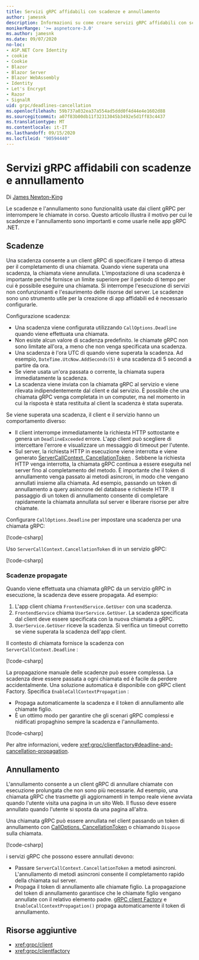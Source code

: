 ```yaml
---
title: Servizi gRPC affidabili con scadenze e annullamento
author: jamesnk
description: Informazioni su come creare servizi gRPC affidabili con scadenze e annullamento in .NET.
monikerRange: '>= aspnetcore-3.0'
ms.author: jamesnk
ms.date: 09/07/2020
no-loc:
- ASP.NET Core Identity
- cookie
- Cookie
- Blazor
- Blazor Server
- Blazor WebAssembly
- Identity
- Let's Encrypt
- Razor
- SignalR
uid: grpc/deadlines-cancellation
ms.openlocfilehash: 59b737a032ea37a554ad5ddd0f4d44e4e1602d88
ms.sourcegitcommit: a07f83b00db11f32313045b3492e5d1ff83c4437
ms.translationtype: MT
ms.contentlocale: it-IT
ms.lasthandoff: 09/15/2020
ms.locfileid: "90594440"
---
```

# <a name="reliable-grpc-services-with-deadlines-and-cancellation"></a>Servizi gRPC affidabili con scadenze e annullamento

Di [James Newton-King](https://twitter.com/jamesnk)

Le scadenze e l'annullamento sono funzionalità usate dai client gRPC per interrompere le chiamate in corso. Questo articolo illustra il motivo per cui le scadenze e l'annullamento sono importanti e come usarle nelle app gRPC .NET.

## <a name="deadlines"></a>Scadenze

Una scadenza consente a un client gRPC di specificare il tempo di attesa per il completamento di una chiamata. Quando viene superata una scadenza, la chiamata viene annullata. L'impostazione di una scadenza è importante perché fornisce un limite superiore per il periodo di tempo per cui è possibile eseguire una chiamata. Si interrompe l'esecuzione di servizi non confunzionanti e l'esaurimento delle risorse del server. Le scadenze sono uno strumento utile per la creazione di app affidabili ed è necessario configurarle.

Configurazione scadenza:

* Una scadenza viene configurata utilizzando `CallOptions.Deadline` quando viene effettuata una chiamata.
* Non esiste alcun valore di scadenza predefinito. le chiamate gRPC non sono limitate all'ora, a meno che non venga specificata una scadenza.
* Una scadenza è l'ora UTC di quando viene superata la scadenza. Ad esempio, `DateTime.UtcNow.AddSeconds(5)` è una scadenza di 5 secondi a partire da ora.
* Se viene usata un'ora passata o corrente, la chiamata supera immediatamente la scadenza.
* La scadenza viene inviata con la chiamata gRPC al servizio e viene rilevata indipendentemente dal client e dal servizio. È possibile che una chiamata gRPC venga completata in un computer, ma nel momento in cui la risposta è stata restituita al client la scadenza è stata superata.

Se viene superata una scadenza, il client e il servizio hanno un comportamento diverso:

* Il client interrompe immediatamente la richiesta HTTP sottostante e genera un `DeadlineExceeded` errore. L'app client può scegliere di intercettare l'errore e visualizzare un messaggio di timeout per l'utente.
* Sul server, la richiesta HTTP in esecuzione viene interrotta e viene generato [ServerCallContext. CancellationToken](xref:System.Threading.CancellationToken) . Sebbene la richiesta HTTP venga interrotta, la chiamata gRPC continua a essere eseguita nel server fino al completamento del metodo. È importante che il token di annullamento venga passato ai metodi asincroni, in modo che vengano annullati insieme alla chiamata. Ad esempio, passando un token di annullamento a query asincrone del database e richieste HTTP. Il passaggio di un token di annullamento consente di completare rapidamente la chiamata annullata sul server e liberare risorse per altre chiamate.

Configurare `CallOptions.Deadline` per impostare una scadenza per una chiamata gRPC:

[!code-csharp[](~/grpc/deadlines-cancellation/deadline-client.cs?highlight=7,12)]

Uso `ServerCallContext.CancellationToken` di in un servizio gRPC:

[!code-csharp[](~/grpc/deadlines-cancellation/deadline-server.cs?highlight=5)]

### <a name="propagating-deadlines"></a>Scadenze propagate

Quando viene effettuata una chiamata gRPC da un servizio gRPC in esecuzione, la scadenza deve essere propagata. Ad esempio:

1. L'app client chiama `FrontendService.GetUser` con una scadenza.
2. `FrontendService` chiama `UserService.GetUser`. La scadenza specificata dal client deve essere specificata con la nuova chiamata a gRPC.
3. `UserService.GetUser` riceve la scadenza. Si verifica un timeout corretto se viene superata la scadenza dell'app client.

Il contesto di chiamata fornisce la scadenza con `ServerCallContext.Deadline` :

[!code-csharp[](~/grpc/deadlines-cancellation/deadline-propagate.cs?highlight=7)]

La propagazione manuale delle scadenze può essere complessa. La scadenza deve essere passata a ogni chiamata ed è facile da perdere accidentalmente. Una soluzione automatica è disponibile con gRPC client Factory. Specifica `EnableCallContextPropagation` :

* Propaga automaticamente la scadenza e il token di annullamento alle chiamate figlio.
* È un ottimo modo per garantire che gli scenari gRPC complessi e nidificati propaghino sempre la scadenza e l'annullamento.

[!code-csharp[](~/grpc/deadlines-cancellation/clientfactory-propagate.cs?highlight=6)]

Per altre informazioni, vedere <xref:grpc/clientfactory#deadline-and-cancellation-propagation>.

## <a name="cancellation"></a>Annullamento

L'annullamento consente a un client gRPC di annullare chiamate con esecuzione prolungata che non sono più necessarie. Ad esempio, una chiamata gRPC che trasmette gli aggiornamenti in tempo reale viene avviata quando l'utente visita una pagina in un sito Web. Il flusso deve essere annullato quando l'utente si sposta da una pagina all'altra.

Una chiamata gRPC può essere annullata nel client passando un token di annullamento con [CallOptions. CancellationToken](xref:System.Threading.CancellationToken) o chiamando `Dispose` sulla chiamata.

[!code-csharp[](~/grpc/deadlines-cancellation/cancellation-client.cs?highlight=19)]

i servizi gRPC che possono essere annullati devono:
* Passare `ServerCallContext.CancellationToken` a metodi asincroni. L'annullamento di metodi asincroni consente il completamento rapido della chiamata sul server.
* Propaga il token di annullamento alle chiamate figlio. La propagazione del token di annullamento garantisce che le chiamate figlio vengano annullate con il relativo elemento padre. [gRPC client Factory](xref:grpc/clientfactory) e `EnableCallContextPropagation()` propaga automaticamente il token di annullamento.

## <a name="additional-resources"></a>Risorse aggiuntive

* <xref:grpc/client>
* <xref:grpc/clientfactory>
